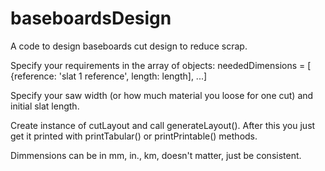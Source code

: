 # baseboardsDesign
A code to design baseboards cut design to reduce scrap.

Specify your requirements in the array of objects:
neededDimensions = [ {reference: 'slat 1 reference', length: length], ...]

Specify your saw width (or how much material you loose for one cut) and initial slat length.

Create instance of cutLayout and call generateLayout().
After this you just get it printed with printTabular() or printPrintable() methods.

Dimmensions can be in mm, in., km, doesn't matter, just be consistent.

